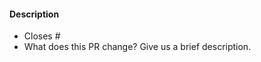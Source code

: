 <!-- Thank you for opening a PR! We really appreciate you taking the time to help out 🙌 -->

#### Description

- Closes # <!-- If aplicable add an issue number to this PR so it can be closed otherwise feel free to remove this. -->
- What does this PR change? Give us a brief description.

<!--
Here’s what will happen next:

One of our maintainers will review your pull request as soon as possible. We strive to provide feedback within a day, but please understand that responses may occasionally take longer depending on the circumstance and our availability. If we request any changes, please feel free to ask for clarification or provide additional context. We appreciate your patience and contribution to the project.
-->
